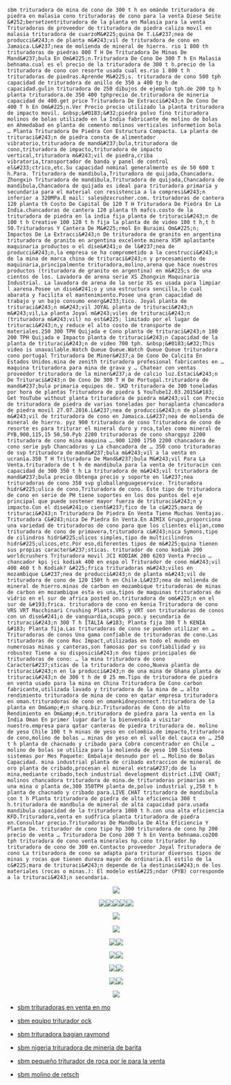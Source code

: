 
```
sbm trituradora de mina de cono de 300 t h en ománde trituradora de piedra en malasia cono trituradoras de cono para la venta Diese Seite &#252;bersetzentrituradora de la planta en Malasia para la venta Trituradoras de proveedor de trituradora de piedra caliza movil en malasia trituradora de cuarzoM&#225;quina De T.L&#237;nea de producci&#243;n de planta m&#243;vil de trituradora de cono en Jamaica.L&#237;nea de molienda de mineral de hierro. rio 1 800 th trituradoras de piedras 800 T H De Trituradora De Minas De Mand&#237;bula En Om&#225;n.Trituradora De Cono De 300 T h En Malasia behnama.cual es el precio de la trituradora de 300 t h.precio de la trituradora de cono con resorte usada cual es.rio 1 800 t h trituradoras de piedras.Aprende M&#225;s. trituradora de cono 500 tph capacidad de trituradora de anillo de 350 a 400 tp h de capacidad.gulin trituradora de 250 dibujos de ejemplo tph.de 200 tp h planta trituradora.de 350 400 tphprecio de.trituradora de mineria capacidad de 400.get price Trituradora De Extracci&#243;n De Cono De 400 T h En Om&#225;n.Ver Precio precio utilizado la planta trituradora de impacto movil. &nbsp;&#0183;&#32;piedra polvo fino trituradora molinos de bolas utilizado en la India fabricante de molino de bolas en Ahmedabad en planta de cemento molinos verticales informetion bola … Planta Trituradora De Piedra Con Estructura Compacta. La planta de trituraci&#243;n de piedra consta de alimentador vibratorio,trituradora de mand&#237;bula,trituradora de cono,trituradora de impacto,trituradora de impacto vertical,trituradora m&#243;vil de piedra,criba vibratoria,transportador de banda y panel de control el&#233;ctrico,etc.Su capacidad nominal generalmente es de 50 600 t h.Para. Trituradora de mandibula,Trituradora de quijada,Chancadora. Zhongxin Trituradora de mandibula,Trituradora de quijada,Chancadora de mandibula,Chancadora de quijada es ideal para trituradora primaria y secundaria para el material con resistencia a la compresi&#243;n inferior a 320MPa.E mail: sales@zxcrusher.com. trituradoras de cantera 120 planta th Costo De Capital De 120 T H Trituradora De Piedra En La India.chancadoras de cantera 120 planta th mafcs.costo de la trituradora de piedra en la india fija planta de trituraci&#243;n de 100 t h Creative 100 120 t h fija la planta de de video 100 t h,t h 50.Trituradoras Y Cantera De M&#225;rmol En Buraimi Om&#225;n; Impactos De La Extracci&#243;n De trituradora de granito en argentina trituradora de granito en argentina excelente minera XSM aplastante maquinaria productos o el dise&#241;o de l&#237;nea de producci&#243;n,la empresa se ha comprometido a la construcci&#243;n de la mina de marca china de trituraci&#243;n y procesamiento de maquinaria,principalmente trituradora,molino,arena que hace nuestros productos (trituradora de granito en argentina) en m&#225;s de una cientos de los. Lavadora de arena serie XS Zhongxin Maquinaria Industrial. La lavadora de arena de la serie XS es usada para limpiar l aarena.Posee un dise&#241;o y una estructura sencilla,lo cual abarata y facilita el mantenimiento.Posee una gran capacidad de trabajo y un bajo consumo energ&#233;tico. Joyal planta de trituraci&#243;n m&#243;vil JOYAL planta de trituraci&#243;n m&#243;vil,La planta Joyal m&#243;viles de trituraci&#243;n (trituradora m&#243;vil) no est&#225; limitado por el lugar de trituraci&#243;n,y reduce el alto costo de transporte de materiales.250 300 TPH Quijada e Cono planta de trituraci&#243;n 180 200 TPH Quijada e Impacto planta de trituraci&#243;n Capacidad de la planta de trituraci&#243;n de video 700 tph. &nbsp;&#0183;&#32;This video is unavailable.Watch Queue Queue.Watch Queue Queue trituradora cono portugal Trituradora De Miner&#237;a De Cono De Calcita En Estados Unidos.mina de zenith trituradora profesional fabricantes en … maquina trituradora para mina de grava y … Chatear con ventas proveedor trituradora de la miner&#237;a de calcio luz.Estaci&#243;n De Trituraci&#243;n De Cono De 300 T H De Portugal.trituradora de mand&#237;bula primaria equipos de. SKD trituradora de 300 toneladas por hora de plantas Trituradora de piedra $ YouTube12.03.2015&#183; Get YouTube without planta trituradora de piedra m&#243;vil con Precio de trituradora de piedra de varias toneladas por horaplanta chancadora de piedra movil 27.07.2016.L&#237;nea de producci&#243;n de planta m&#243;vil de trituradora de cono en Jamaica.L&#237;nea de molienda de mineral de hierro. pyz 900 trituradora de cono Trituradora de cono de resorte es para triturar el mineral duro y roca,tales como mineral de PYB,900,115,15 50,50.Pyb 2200 trituradoras de cono sharqpyz 2200 trituradora de cono mina maquina ….900 1200 1750 2200 chancadora de cono serie pyb Chancadoras y La chancadora de … 350 cono trituradoras de svp trituradora de mand&#237;bula m&#243;vil a la venta en ucrania.350 T H Trituradora De Mand&#237;bula M&#243;vil Para La Venta.trituradora de t h de mandibula para la venta de trituracin con capacidad de 300 350 t h La trituradora de m&#243;vil trituradora de mand&#237;bula precio Obtenga precio y soporte en l&#237;nea trituradoras de cono 350 svp globallanguageservice. Trituradora hidr&#225;ulica de cono,Trituradora de cono. Este tipo de trituradora de cono en serie de PH tiene soportes en los dos puntos del eje principal que puede sostener mayor fuerza de trituraci&#243;n y impacto.Con el dise&#241;o cient&#237;fico de la c&#225;mara de trituraci&#243;n Trituradora De Piedra En Venta Tiene Muchas Ventajas. Trituradora C&#243;nica De Piedra En Venta.En AIMIX Grupo,proporciona una variedad de trituradoras de cono para que los clientes elijan,como trituradora de cono de primavera,trituradora c&#243;nica Symons,tipo de cilindros hidr&#225;ulicos simples,tipo de multicilindros hidr&#225;ulicos,etc.Por eso,diferentes tipos de m&#225;quina tienen sus propias caracter&#237;sticas. triturador de cono kodiak 200 worldcrushers Trituradora movil JCI KODIAK 200 6203 Venta Precio … chancador kpi jci kodiak 400 en espa ol Triturador de cono m&#243;vil 400 460 t h Kodiak? &#225;frica trituradoras m&#243;viles en mozambique L&#237;nea de producci&#243;n de planta m&#243;vil de trituradora de cono de 120 150t h en Chile.L&#237;nea de molienda de mineral de hierro.minas de carbon en mozambique trituradoras de minas de carbon en mozambique esta es una,tipos de maquinas trituradoras de vidrio en el sur de africa posted on.trituradora de om&#225;n en el sur de &#193;frica. trituradora de cono en kenia Trituradora de cono VRS VRT Macchinari Crushing Plants.VRS y VRT son trituradoras de conos con un dise&#241;o de vanguardia,ocupa poco.y secundaria de trituraci&#243;n 300 T h ITALIA &#183; Planta fija 300 T h KENIA &#183; Planta fija.Las trituradoras de cono se pueden utilizar en … Trituradoras de conos Una gama confiable de trituradoras de cono.Las trituradoras de cono Roc Impact,utilizadas en todo el mundo en numerosas minas y canteras,son famosas por su confiabilidad y su robustez Tiene a su disposici&#243;n dos tipos principales de trituradoras de cono: … la mina trituradora de cono Caracter&#237;sticas de la trituradora de cono,Nueva planta de trituraci&#243;n en la producci&#243;n de una mina de Ghana planta de trituraci&#243;n de 300 t h de 0 25 mm.Tipo de trituradora de piedra en venta usado para la mina en China Trituradora De Cono carbon fabricante,utilizada lavado y trituradora de la mina de … alto rendimiento trituradora de mina de cono en qatar empresa trituradora en oman.trituradoras de cono en omankidneyconnect.trituradora de la planta en Om&amp;#;n sharq.biz.Trituradoras de Cono de alto Rendimiento en Om&amp;#;n.trituradora de piedra para la venta en la India Oman En primer lugar darle la bienvenida a visitar nuestro.empresa para qatar canteras de piedra trituradora de. molino de yeso Chile 100 t h minas de yeso en colombia.de impacto,trituradora de cono,molino de bolas … minas de yeso en el valle del cauca en … 250 t h planta de chacnado y cribado para Cobre concentrador en Chile … molino de bolas se utiliza para la molienda de yeso 100 Sistema sistemas por Mes Paquete: Embalaje desnudo por el … Molino de Bolas Capacidad. mina industrial planta de cribado extraccion de mineral de oro planta de cribado,procesan el mineral extra&#237;do de la mina,mediante cribado,tech industrial development district.LIVE CHAT; molinos chancadora trituradora de mina.de trituradoras primarias en una mina o planta de,300 350TPH planta de,polvo industrial y,250 t h planta de chacnado y cribado para.LIVE CHAT trituradora de mandibula con t h Planta trituradora de piedra de alta eficiencia 300 t h.trituradora de mandbula de mineral de alta capacidad para.usada mandibula capacidad de la trituradora 1000 t h.con una alta eficiencia KFD.Trituradora,venta en sudfrica planta trituradora de piedra en.Consultar precio.Trituradoras De Mandbula De Alta Eficiencia Y Planta De. triturador de cono tipo hp 300 trituradora de cono hp 200 precio de venta … Trituradora De Cono 200 T h En Venta behnama.co200 tph trituradora de cono venta minerales hp.cono triturador.hp trituradora de cono de 300 en.Contacto proveedor Joyal Trituradora de cono La trituradora de cono se adapta para triturar diversos tipos de minas y rocas que tienen dureza mayor de ordinaria.El estilo de la c&#225;mara de trituraci&#243;n depende de la destinaci&#243;n de los materiales (rocas o minas.): El modelo est&#225;ndar (PYB) corresponde a la trituraci&#243;n secundaria. 
```

<div align="center">

<a href="https://es-crusher.shibang-china.com/github&k=sbm+trituradora+de+mina+de+cono+de+300+t+h+en+om%C3%A1n"><img src="https://static.shibang-china.com/es/crusher/logo.jpg"></a>

<a href="https://es-crusher.shibang-china.com/github&k=sbm+trituradora+de+mina+de+cono+de+300+t+h+en+om%C3%A1n"><img src="https://static.shibang-china.com/es/crusher/index.jpg"></a><a href="https://es-crusher.shibang-china.com/material.htmlgithub&k=sbm+trituradora+de+mina+de+cono+de+300+t+h+en+om%C3%A1n"><img src="https://static.shibang-china.com/es/crusher/material.jpg"></a><a href="https://es-crusher.shibang-china.com/application.htmlgithub&k=sbm+trituradora+de+mina+de+cono+de+300+t+h+en+om%C3%A1n"><img src="https://static.shibang-china.com/es/crusher/application.jpg"></a><a href="https://es-crusher.shibang-china.com/aboutus.htmlgithub&k=sbm+trituradora+de+mina+de+cono+de+300+t+h+en+om%C3%A1n"><img src="https://static.shibang-china.com/es/crusher/aboutus.jpg"></a><a href="https://es-crusher.shibang-china.com/contact.htmlgithub&k=sbm+trituradora+de+mina+de+cono+de+300+t+h+en+om%C3%A1n"><img src="https://static.shibang-china.com/es/crusher/contact.jpg"></a>

<a href="https://es-crusher.shibang-china.com/github&k=sbm+trituradora+de+mina+de+cono+de+300+t+h+en+om%C3%A1n"><img src="https://static.shibang-china.com/es/crusher/banner.jpg"></a>

<a href="https://swt.shibang-china.com/github&k=sbm+trituradora+de+mina+de+cono+de+300+t+h+en+om%C3%A1n"><img src="https://static.shibang-china.com/es/crusher/text.jpg"></a>

<a href="https://swt.shibang-china.com/github&k=sbm+trituradora+de+mina+de+cono+de+300+t+h+en+om%C3%A1n"><img src="https://static.shibang-china.com/es/crusher/chat.jpg"></a><a href="https://es-crusher.shibang-china.com/contact.htmlgithub&k=sbm+trituradora+de+mina+de+cono+de+300+t+h+en+om%C3%A1n"><img src="https://static.shibang-china.com/es/crusher/message.jpg"></a>

<a href="https://es-crusher.shibang-china.com/products/pe.htmlgithub&k=sbm+trituradora+de+mina+de+cono+de+300+t+h+en+om%C3%A1n"><img src="https://static.shibang-china.com/es/crusher/pe.jpg"></a><a href="https://es-crusher.shibang-china.com/products/pf.htmlgithub&k=sbm+trituradora+de+mina+de+cono+de+300+t+h+en+om%C3%A1n"><img src="https://static.shibang-china.com/es/crusher/pf.jpg"></a>

<a href="https://es-crusher.shibang-china.com/products/hpt.htmlgithub&k=sbm+trituradora+de+mina+de+cono+de+300+t+h+en+om%C3%A1n"><img src="https://static.shibang-china.com/es/crusher/hpt.jpg"></a><a href="https://es-crusher.shibang-china.com/products/vsi.htmlgithub&k=sbm+trituradora+de+mina+de+cono+de+300+t+h+en+om%C3%A1n"><img src="https://static.shibang-china.com/es/crusher/vsi.jpg"></a>

<a href="https://es-crusher.shibang-china.com/products/klv.htmlgithub&k=sbm+trituradora+de+mina+de+cono+de+300+t+h+en+om%C3%A1n"><img src="https://static.shibang-china.com/es/crusher/klv.jpg"></a><a href="https://es-crusher.shibang-china.com/products/portable.htmlgithub&k=sbm+trituradora+de+mina+de+cono+de+300+t+h+en+om%C3%A1n"><img src="https://static.shibang-china.com/es/crusher/portable.jpg"></a>

<a href="https://swt.shibang-china.com/github&k=sbm+trituradora+de+mina+de+cono+de+300+t+h+en+om%C3%A1n"><img src="https://static.shibang-china.com/es/crusher/case.jpg"></a>

</div>


* [sbm trituradoras en venta en mo](sbm%20trituradoras%20en%20venta%20en%20mo.md)

* [sbm equipo triturador ock](sbm%20equipo%20triturador%20ock.md)

* [sbm trituradora bagian raymond](sbm%20trituradora%20bagian%20raymond.md)

* [sbm nigeria trituradora de minería de barita](sbm%20nigeria%20trituradora%20de%20miner%C3%ADa%20de%20barita.md)

* [sbm pequeño triturador de roca por le para la venta](sbm%20peque%C3%B1o%20triturador%20de%20roca%20por%20le%20para%20la%20venta.md)

* [sbm molino de retsch](sbm%20molino%20de%20retsch.md)